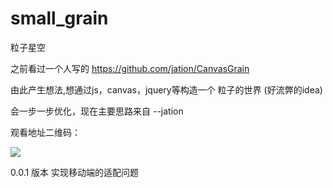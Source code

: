 # small_grain
粒子星空

之前看过一个人写的
https://github.com/jation/CanvasGrain

由此产生想法,想通过js，canvas，jquery等构造一个 粒子的世界 (好流弊的idea) 

会一步一步优化，现在主要思路来自 --jation  

观看地址二维码：

![](https://rocktyy.github.io/example/demo/grain_life/img/code.png)

0.0.1 版本 实现移动端的适配问题
